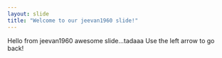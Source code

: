 ```yaml
---
layout: slide
title: "Welcome to our jeevan1960 slide!"
---
```

Hello from jeevan1960 awesome slide...tadaaa
Use the left arrow to go back!
